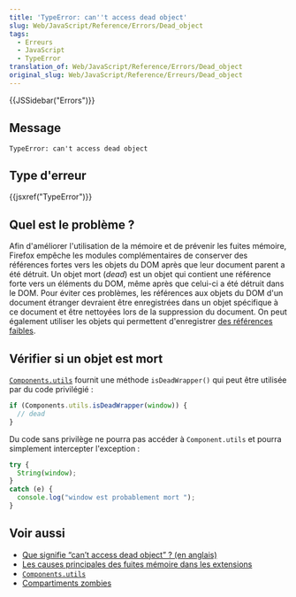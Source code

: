 ```yaml
---
title: 'TypeError: can''t access dead object'
slug: Web/JavaScript/Reference/Errors/Dead_object
tags:
  - Erreurs
  - JavaScript
  - TypeError
translation_of: Web/JavaScript/Reference/Errors/Dead_object
original_slug: Web/JavaScript/Reference/Erreurs/Dead_object
---
```

{{JSSidebar("Errors")}}

## Message

    TypeError: can't access dead object

## Type d'erreur

{{jsxref("TypeError")}}

## Quel est le problème ?

Afin d'améliorer l'utilisation de la mémoire et de prévenir les fuites mémoire, Firefox empêche les modules complémentaires de conserver des références fortes vers les objets du DOM après que leur document parent a été détruit. Un objet mort (_dead_) est un objet qui contient une référence forte vers un éléments du DOM, même après que celui-ci a été détruit dans le DOM. Pour éviter ces problèmes, les références aux objets du DOM d'un document étranger devraient être enregistrées dans un objet spécifique à ce document et être nettoyées lors de la suppression du document. On peut également utiliser les objets qui permettent d'enregistrer [des références faibles](/fr/docs/Mozilla/Tech/XPCOM/Language_Bindings/Components.utils.getWeakReference).

## Vérifier si un objet est mort

[`Components.utils`](/fr/docs/Components.utils) fournit une méthode `isDeadWrapper()` qui peut être utilisée par du code privilégié :

```js
if (Components.utils.isDeadWrapper(window)) {
  // dead
}
```

Du code sans privilège ne pourra pas accéder à `Component.utils` et pourra simplement intercepter l'exception :

```js
try {
  String(window);
}
catch (e) {
  console.log("window est probablement mort ");
}
```

## Voir aussi

- [Que signifie “can’t access dead object” ? (en anglais)](https://blog.mozilla.org/addons/2012/09/12/what-does-cant-access-dead-object-mean/)
- [Les causes principales des fuites mémoire dans les extensions](/fr/docs/Extensions/Common_causes_of_memory_leaks_in_extensions)
- [`Components.utils`](/fr/docs/Components.utils)
- [Compartiments zombies](/en-US/docs/Mozilla/Zombie_compartments#Zombie_compartments)
